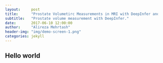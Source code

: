 ```yaml
---
layout:     post
title:      "Prostate Volumetirc Measurements in MRI with DeepInfer and 3D Slicer"
subtitle:   "Prostate volume measurement with DeepInfer."
date:       2017-06-10 12:00:00
author:     "Alireza Mehrtash"
header-img: "img/demo-screen-1.png"
categories: jekyll
---
```


## Hello world

